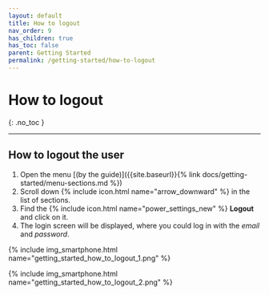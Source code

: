 ```yaml
---
layout: default
title: How to logout
nav_order: 9
has_children: true
has_toc: false
parent: Getting Started
permalink: /getting-started/how-to-logout
---
```


# How to logout
{: .no_toc }

---

## How to logout the user
1. Open the menu [(by the guide)]({{site.baseurl}}{% link docs/getting-started/menu-sections.md %})
2. Scroll down {% include icon.html name="arrow_downward" %} in the list of sections.
3. Find the {% include icon.html name="power_settings_new" %} **Logout** and click on it.
4. The login screen will be displayed, where you could log in with the _email_ and _password_.

{% include img_smartphone.html name="getting_started_how_to_logout_1.png" %}

{% include img_smartphone.html name="getting_started_how_to_logout_2.png" %}